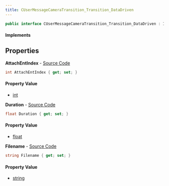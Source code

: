 ```yaml
---
title: CUserMessageCameraTransition_Transition_DataDriven
---
```


```csharp
public interface CUserMessageCameraTransition_Transition_DataDriven : ITypedProtobuf<CUserMessageCameraTransition_Transition_DataDriven>, INativeHandle
```

#### Implements

## Properties

**AttachEntIndex** - [Source Code](https://github.com/swiftly-solution/swiftlys2/blob/main/managed/src/SwiftlyS2.Generated/Protobufs/Interfaces/CUserMessageCameraTransition_Transition_DataDriven.cs#L16)

```csharp
int AttachEntIndex { get; set; }
```

#### Property Value

- [int](https://learn.microsoft.com/dotnet/api/system.int32)

**Duration** - [Source Code](https://github.com/swiftly-solution/swiftlys2/blob/main/managed/src/SwiftlyS2.Generated/Protobufs/Interfaces/CUserMessageCameraTransition_Transition_DataDriven.cs#L19)

```csharp
float Duration { get; set; }
```

#### Property Value

- [float](https://learn.microsoft.com/dotnet/api/system.single)

**Filename** - [Source Code](https://github.com/swiftly-solution/swiftlys2/blob/main/managed/src/SwiftlyS2.Generated/Protobufs/Interfaces/CUserMessageCameraTransition_Transition_DataDriven.cs#L13)

```csharp
string Filename { get; set; }
```

#### Property Value

- [string](https://learn.microsoft.com/dotnet/api/system.string)

